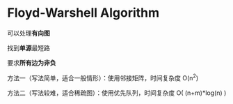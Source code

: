 # Floyd-Warshell Algorithm

可以处理**有向图**

找到**单源**最短路

要求**所有边为非负**

方法一（写法简单，适合一般情形）：使用邻接矩阵，时间复杂度 O(n<sup>2</sup>)

方法二（写法较难，适合稀疏图）：使用优先队列，时间复杂度 O( (n+m)*log(n) )
